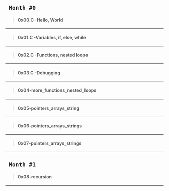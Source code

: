 ## ` Month #0`
> #### 0x00.C -Hello, World
********************************************
> #### 0x01.C -Variables, if, else, while
********************************************
> #### 0x02.C -Functions, nested loops
********************************************
> #### 0x03.C -Debugging
********************************************
> #### 0x04-more_functions_nested_loops
********************************************
> #### 0x05-pointers_arrays_string
********************************************
> #### 0x06-pointers_arrays_strings
********************************************
> #### 0x07-pointers_arrays_strings
********************************************
## ` Month #1`
> #### 0x08-recursion
********************************************
